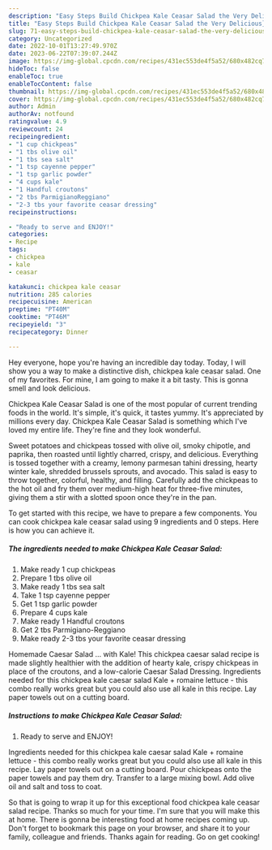 ```yaml
---
description: "Easy Steps Build Chickpea Kale Ceasar Salad the Very Delicious}"
title: "Easy Steps Build Chickpea Kale Ceasar Salad the Very Delicious}"
slug: 71-easy-steps-build-chickpea-kale-ceasar-salad-the-very-delicious
category: Uncategorized
date: 2022-10-01T13:27:49.970Z
date: 2023-06-22T07:39:07.244Z
image: https://img-global.cpcdn.com/recipes/431ec553de4f5a52/680x482cq70/chickpea-kale-ceasar-salad-recipe-main-photo.jpg
hideToc: false
enableToc: true
enableTocContent: false
thumbnail: https://img-global.cpcdn.com/recipes/431ec553de4f5a52/680x482cq70/chickpea-kale-ceasar-salad-recipe-main-photo.jpg
cover: https://img-global.cpcdn.com/recipes/431ec553de4f5a52/680x482cq70/chickpea-kale-ceasar-salad-recipe-main-photo.jpg
author: Admin
authorAv: notfound
ratingvalue: 4.9
reviewcount: 24
recipeingredient:
- "1 cup chickpeas"
- "1 tbs olive oil"
- "1 tbs sea salt"
- "1 tsp cayenne pepper"
- "1 tsp garlic powder"
- "4 cups kale"
- "1 Handful croutons"
- "2 tbs ParmigianoReggiano"
- "2-3 tbs your favorite ceasar dressing"
recipeinstructions:

- "Ready to serve and ENJOY!"
categories:
- Recipe
tags:
- chickpea
- kale
- ceasar

katakunci: chickpea kale ceasar 
nutrition: 285 calories
recipecuisine: American
preptime: "PT40M"
cooktime: "PT46M"
recipeyield: "3"
recipecategory: Dinner

---
```



Hey everyone, hope you're having an incredible day today. Today, I will show you a way to make a distinctive dish, chickpea kale ceasar salad. One of my favorites. For mine, I am going to make it a bit tasty. This is gonna smell and look delicious.

Chickpea Kale Ceasar Salad is one of the most popular of current trending foods in the world. It's simple, it's quick, it tastes yummy. It's appreciated by millions every day. Chickpea Kale Ceasar Salad is something which I've loved my entire life. They're fine and they look wonderful.

Sweet potatoes and chickpeas tossed with olive oil, smoky chipotle, and paprika, then roasted until lightly charred, crispy, and delicious. Everything is tossed together with a creamy, lemony parmesan tahini dressing, hearty winter kale, shredded brussels sprouts, and avocado. This salad is easy to throw together, colorful, healthy, and filling. Carefully add the chickpeas to the hot oil and fry them over medium-high heat for three-five minutes, giving them a stir with a slotted spoon once they&#39;re in the pan.


To get started with this recipe, we have to prepare a few components. You can cook chickpea kale ceasar salad using 9 ingredients and 0 steps. Here is how you can achieve it.

<!--inarticleads1-->

##### The ingredients needed to make Chickpea Kale Ceasar Salad:

1. Make ready 1 cup chickpeas
1. Prepare 1 tbs olive oil
1. Make ready 1 tbs sea salt
1. Take 1 tsp cayenne pepper
1. Get 1 tsp garlic powder
1. Prepare 4 cups kale
1. Make ready 1 Handful croutons
1. Get 2 tbs Parmigiano-Reggiano
1. Make ready 2-3 tbs your favorite ceasar dressing


Homemade Caesar Salad … with Kale! This chickpea caesar salad recipe is made slightly healthier with the addition of hearty kale, crispy chickpeas in place of the croutons, and a low-calorie Caesar Salad Dressing. Ingredients needed for this chickpea kale caesar salad Kale + romaine lettuce - this combo really works great but you could also use all kale in this recipe. Lay paper towels out on a cutting board. 

<!--inarticleads2-->

##### Instructions to make Chickpea Kale Ceasar Salad:


1. Ready to serve and ENJOY!

Ingredients needed for this chickpea kale caesar salad Kale + romaine lettuce - this combo really works great but you could also use all kale in this recipe. Lay paper towels out on a cutting board. Pour chickpeas onto the paper towels and pay them dry. Transfer to a large mixing bowl. Add olive oil and salt and toss to coat. 

So that is going to wrap it up for this exceptional food chickpea kale ceasar salad recipe. Thanks so much for your time. I'm sure that you will make this at home. There is gonna be interesting food at home recipes coming up. Don't forget to bookmark this page on your browser, and share it to your family, colleague and friends. Thanks again for reading. Go on get cooking!
